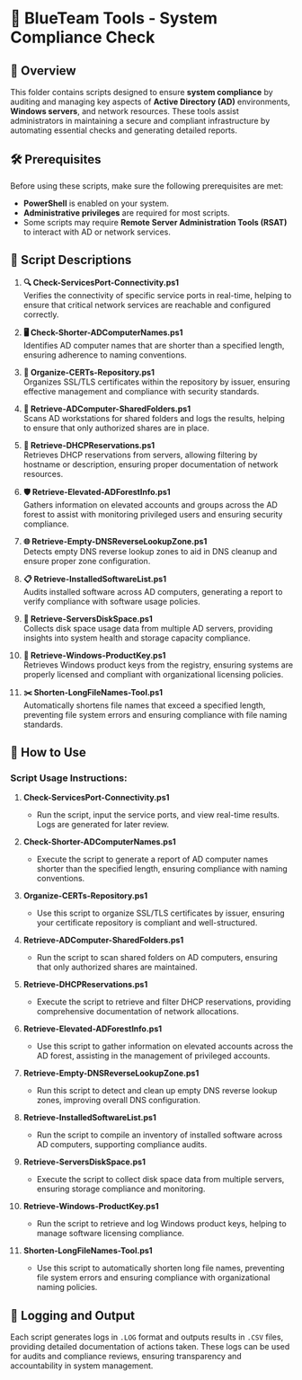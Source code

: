 # 🔵 BlueTeam Tools - System Compliance Check

## 📝 Overview

This folder contains scripts designed to ensure **system compliance** by auditing and managing key aspects of **Active Directory (AD)** environments, **Windows servers**, and network resources. These tools assist administrators in maintaining a secure and compliant infrastructure by automating essential checks and generating detailed reports.

## 🛠️ Prerequisites

Before using these scripts, make sure the following prerequisites are met:

- **PowerShell** is enabled on your system.
- **Administrative privileges** are required for most scripts.
- Some scripts may require **Remote Server Administration Tools (RSAT)** to interact with AD or network services.

## 📄 Script Descriptions

1. **🔍 Check-ServicesPort-Connectivity.ps1**  
   Verifies the connectivity of specific service ports in real-time, helping to ensure that critical network services are reachable and configured correctly.

2. **🖥️ Check-Shorter-ADComputerNames.ps1**  
   Identifies AD computer names that are shorter than a specified length, ensuring adherence to naming conventions.

3. **🔐 Organize-CERTs-Repository.ps1**  
   Organizes SSL/TLS certificates within the repository by issuer, ensuring effective management and compliance with security standards.

4. **📂 Retrieve-ADComputer-SharedFolders.ps1**  
   Scans AD workstations for shared folders and logs the results, helping to ensure that only authorized shares are in place.

5. **📡 Retrieve-DHCPReservations.ps1**  
   Retrieves DHCP reservations from servers, allowing filtering by hostname or description, ensuring proper documentation of network resources.

6. **🛡️ Retrieve-Elevated-ADForestInfo.ps1**  
   Gathers information on elevated accounts and groups across the AD forest to assist with monitoring privileged users and ensuring security compliance.

7. **🌐 Retrieve-Empty-DNSReverseLookupZone.ps1**  
   Detects empty DNS reverse lookup zones to aid in DNS cleanup and ensure proper zone configuration.

8. **📋 Retrieve-InstalledSoftwareList.ps1**  
   Audits installed software across AD computers, generating a report to verify compliance with software usage policies.

9. **💽 Retrieve-ServersDiskSpace.ps1**  
   Collects disk space usage data from multiple AD servers, providing insights into system health and storage capacity compliance.

10. **🔑 Retrieve-Windows-ProductKey.ps1**  
    Retrieves Windows product keys from the registry, ensuring systems are properly licensed and compliant with organizational licensing policies.

11. **✂️ Shorten-LongFileNames-Tool.ps1**  
    Automatically shortens file names that exceed a specified length, preventing file system errors and ensuring compliance with file naming standards.

## 🚀 How to Use

### Script Usage Instructions:

1. **Check-ServicesPort-Connectivity.ps1**  
   - Run the script, input the service ports, and view real-time results. Logs are generated for later review.

2. **Check-Shorter-ADComputerNames.ps1**  
   - Execute the script to generate a report of AD computer names shorter than the specified length, ensuring compliance with naming conventions.

3. **Organize-CERTs-Repository.ps1**  
   - Use this script to organize SSL/TLS certificates by issuer, ensuring your certificate repository is compliant and well-structured.

4. **Retrieve-ADComputer-SharedFolders.ps1**  
   - Run the script to scan shared folders on AD computers, ensuring that only authorized shares are maintained.

5. **Retrieve-DHCPReservations.ps1**  
   - Execute the script to retrieve and filter DHCP reservations, providing comprehensive documentation of network allocations.

6. **Retrieve-Elevated-ADForestInfo.ps1**  
   - Use this script to gather information on elevated accounts across the AD forest, assisting in the management of privileged accounts.

7. **Retrieve-Empty-DNSReverseLookupZone.ps1**  
   - Run this script to detect and clean up empty DNS reverse lookup zones, improving overall DNS configuration.

8. **Retrieve-InstalledSoftwareList.ps1**  
   - Run the script to compile an inventory of installed software across AD computers, supporting compliance audits.

9. **Retrieve-ServersDiskSpace.ps1**  
   - Execute the script to collect disk space data from multiple servers, ensuring storage compliance and monitoring.

10. **Retrieve-Windows-ProductKey.ps1**  
    - Run the script to retrieve and log Windows product keys, helping to manage software licensing compliance.

11. **Shorten-LongFileNames-Tool.ps1**  
    - Use this script to automatically shorten long file names, preventing file system errors and ensuring compliance with organizational naming policies.

## 📝 Logging and Output

Each script generates logs in `.LOG` format and outputs results in `.CSV` files, providing detailed documentation of actions taken. These logs can be used for audits and compliance reviews, ensuring transparency and accountability in system management.
